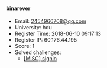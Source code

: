#### binarever  

* Email: 2454966708@qq.com  
* University: hdu  
* Register Time: 2018-06-10 09:17:13  
* Register IP: 60.176.44.195  
* Score: 1  
* Solved challenges: 
  * [[MISC] signin](https://github.com/SniperOJ/Challenges/blob/master/MISC/signin.json)  
